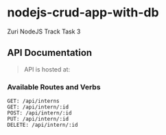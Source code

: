 # nodejs-crud-app-with-db
Zuri NodeJS Track Task 3

## API Documentation
> API is hosted at: 

### Available Routes and Verbs 
```
GET: /api/interns
GET: /api/intern/:id
POST: /api/intern/:id
PUT: /api/intern/:id
DELETE: /api/intern/:id
```
